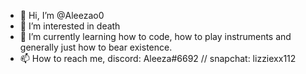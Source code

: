 - 👋 Hi, I’m @Aleezao0 
- 👀 I’m interested in death
- 🌱 I’m currently learning how to code, how to play instruments and generally just how to bear existence.
- 📫 How to reach me, discord: Aleeza#6692 // snapchat: lizziexx112

<!---
Aleezao0/Aleezao0 is a ✨ special ✨ repository because its `README.md` (this file) appears on your GitHub profile.
You can click the Preview link to take a look at your changes.
--->
